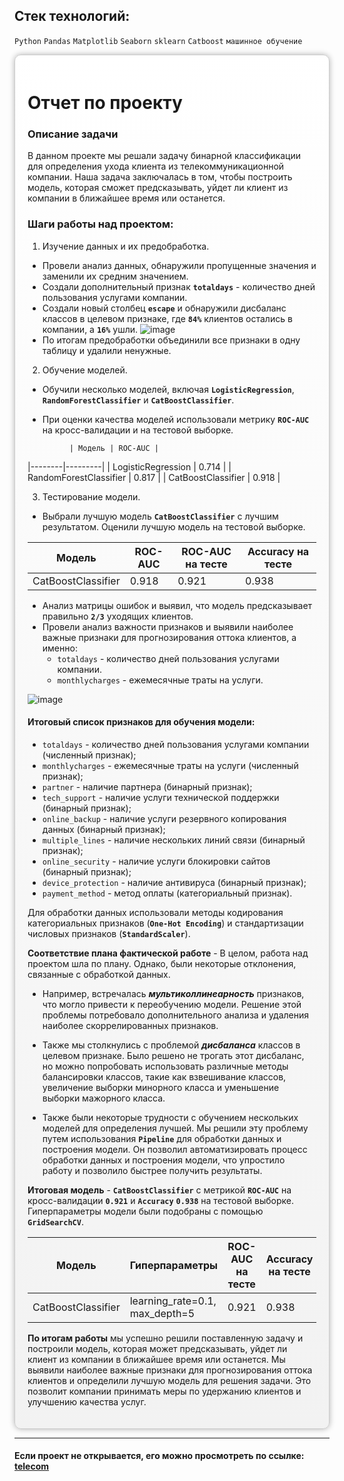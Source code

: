## Стек технологий:
`Python`
`Pandas`
`Matplotlib`
`Seaborn`
`sklearn`
`Catboost`
`машинное обучение`

<div style="background: linear-gradient(to bottom, #ffffff, #f2f2f2);
            border: 1px solid #ccc;
            box-shadow: 0 0 10px rgba(0,0,0,0.3);
            padding: 20px;
            border-radius: 10px;">

# Отчет по проекту

### Описание задачи
В данном проекте мы решали задачу бинарной классификации для определения ухода клиента из телекоммуникационной компании. Наша задача заключалась в том, чтобы построить модель, которая сможет предсказывать, уйдет ли клиент из компании в ближайшее время или останется.

### Шаги работы над проектом:

1) Изучение данных и их предобработка.
- Провели анализ данных, обнаружили пропущенные значения и заменили их средним значением.
- Создали дополнительный признак **`totaldays`** - количество дней пользования услугами компании.
- Создали новый столбец **`escape`** и обнаружили дисбаланс классов в целевом признаке, где **`84%`** клиентов остались в компании, а **`16%`** ушли. ![image](https://github.com/Ptolemey98/YP_Projects/assets/113921336/5edb8cf0-50a8-4602-bee2-15e70a1543b2)
- По итогам предобработки объединили все признаки в одну таблицу и удалили ненужные.

2) Обучение моделей.
- Обучили несколько моделей, включая **`LogisticRegression`**, **`RandomForestClassifier`** и **`CatBoostClassifier`**.
- При оценки качества моделей использовали метрику **`ROC-AUC`** на кросс-валидации и на тестовой выборке.

            | Модель | ROC-AUC |
|--------|---------|
| LogisticRegression | 0.714 | 
| RandomForestClassifier | 0.817 |
| CatBoostClassifier | 0.918 | 

3) Тестирование модели.
- Выбрали лучшую модель **`CatBoostClassifier`** с лучшим результатом. Оценили лучшую модель на тестовой выборке.

| Модель | ROC-AUC | ROC-AUC на тесте | Accuracy на тесте |
|--------|---------|----------|----------|
| CatBoostClassifier | 0.918 | 0.921 | 0.938 |

- Анализ матрицы ошибок и выявил, что модель предсказывает правильно **`2/3`** уходящих клиентов.
- Провели анализ важности признаков и выявили наиболее важные признаки для прогнозирования оттока клиентов, а именно:
    * `totaldays` - количество дней пользования услугами компании.
    * `monthlycharges` - ежемесячные траты на услуги.
    
![image](https://github.com/Ptolemey98/YP_Projects/assets/113921336/76f68787-f392-4c9a-b58b-a49a800c55f0)

#### Итоговый список признаков для обучения модели:
    
- `totaldays` - количество дней пользования услугами компании (численный признак);
- `monthlycharges` - ежемесячные траты на услуги (численный признак);
- `partner` - наличие партнера (бинарный признак);
- `tech_support` - наличие услуги технической поддержки (бинарный признак);
- `online_backup` - наличие услуги резервного копирования данных (бинарный признак);
- `multiple_lines` - наличие нескольких линий связи (бинарный признак);
- `online_security` - наличие услуги блокировки сайтов (бинарный признак);
- `device_protection` - наличие антивируса (бинарный признак);
- `payment_method` - метод оплаты (категориальный признак).

Для обработки данных использовали методы кодирования категориальных признаков (**`One-Hot Encoding`**) и стандартизации числовых признаков (**`StandardScaler`**).
    

**Соответствие плана фактической работе** - В целом, работа над проектом шла по плану. Однако, были некоторые отклонения, связанные с обработкой данных.

- Например, встречалась ***мультиколлинеарность*** признаков, что могло привести к переобучению модели. Решение этой проблемы потребовало дополнительного анализа и удаления наиболее скоррелированных признаков. 

- Также мы столкнулись с проблемой ***дисбаланса*** классов в целевом признаке. Было решено не трогать этот дисбаланс, но можно попробовать использовать различные методы балансировки классов, такие как взвешивание классов, увеличение выборки минорного класса и уменьшение выборки мажорного класса.

- Также были некоторые трудности с обучением нескольких моделей для определения лучшей. Мы решили эту проблему путем использования **`Pipeline`** для обработки данных и построения модели. Он позволил автоматизировать процесс обработки данных и построения модели, что упростило работу и позволило быстрее получить результаты.

    
**Итоговая модель** - **`CatBoostClassifier`** с метрикой **`ROC-AUC`** на кросс-валидации **`0.921`** и **`Accuracy`** **`0.938`** на тестовой выборке. Гиперпараметры модели были подобраны с помощью **`GridSearchCV`**.

| Модель | Гиперпараметры | ROC-AUC на тесте | Accuracy на тесте |
|----------------------|-------------------------------|-----------------|-------------------|
| CatBoostClassifier | learning_rate=0.1, max_depth=5 | 0.921 | 0.938 |
 

**По итогам работы** мы успешно решили поставленную задачу и построили модель, которая может предсказывать, уйдет ли клиент из компании в ближайшее время или останется. Мы выявили наиболее важные признаки для прогнозирования оттока клиентов и определили лучшую модель для решения задачи. Это позволит компании принимать меры по удержанию клиентов и улучшению качества услуг.
     </div>

---

#### Если проект не открывается, его можно просмотреть по ссылке: <a href='https://nbviewer.org/github/Ptolemey98/YP_Projects/blob/main/telecom/Final_telecom.ipynb'>telecom</a>


